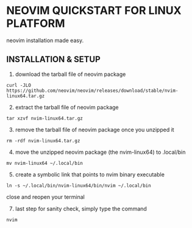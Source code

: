 # NEOVIM QUICKSTART FOR LINUX PLATFORM
neovim installation made easy.

## INSTALLATION & SETUP

1. download the tarball file of neovim package
```
curl -JLO https://github.com/neovim/neovim/releases/download/stable/nvim-linux64.tar.gz
```

2. extract the tarball file of neovim package
```
tar xzvf nvim-linux64.tar.gz
```

3. remove the tarball file of neovim package once you unzipped it
```
rm -rdf nvim-linux64.tar.gz
```

4. move the unzipped neovim package (the nvim-linux64) to .local/bin
```
mv nvim-linux64 ~/.local/bin
```

5. create a symbolic link that points to nvim binary executable
```
ln -s ~/.local/bin/nvim-linux64/bin/nvim ~/.local/bin
```
close and reopen your terminal

7. last step for sanity check, simply type the command
```
nvim
```
